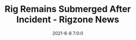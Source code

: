 ---
"title": "Rig Remains Submerged After Incident - Rigzone News"
"date": "2021-6-8 7:0:0"
"feed_name": "GOOGLENEWSDRILLING"
"feed_website": "https://news.google.com/search?q=drilling%2Bincident&hl=en-US&gl=US&ceid=US:en"
"feed_rss": "https://news.google.com/rss/search?q=drilling%2Bincident&hl=en-US&gl=US&ceid=US:en"
"link": "https://www.rigzone.com/news/rig_remains_submerged_after_incident-08-jun-2021-165628-article/"
"file": "_posts/2021-1-1-73316b850a3cda5fcdd2d6c57435ec1ae77e4d86.md"
"accident": "1"
"drilling": "0"
---